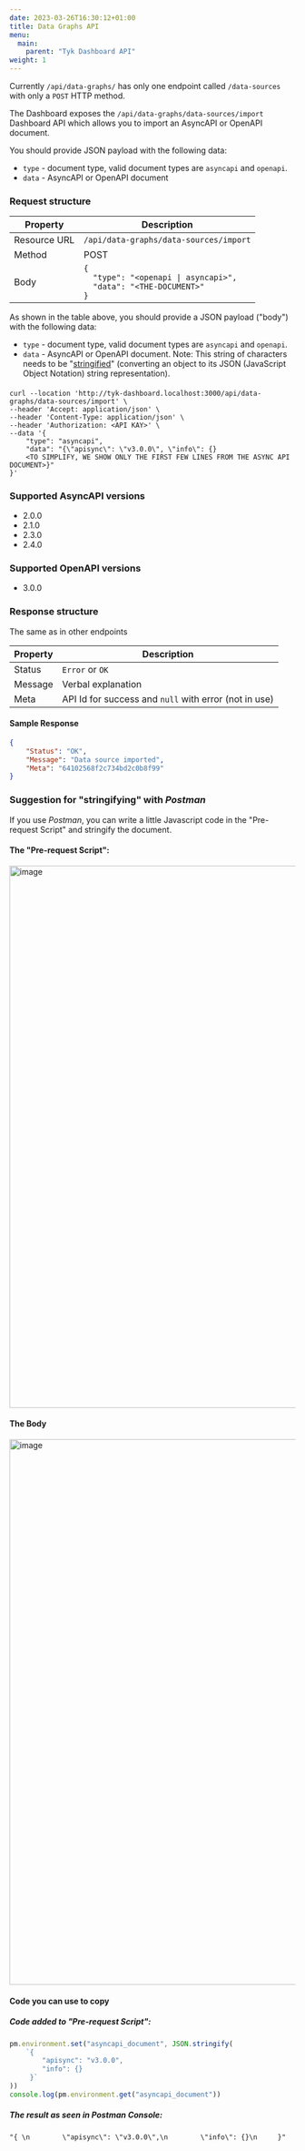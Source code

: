 ```yaml
---
date: 2023-03-26T16:30:12+01:00
title: Data Graphs API
menu:
  main:
    parent: "Tyk Dashboard API"
weight: 1
---
```


Currently `/api/data-graphs/` has only one endpoint called `/data-sources` with only a `POST` HTTP method.

The Dashboard exposes the `/api/data-graphs/data-sources/import` Dashboard API which allows you to import an AsyncAPI or OpenAPI document.

You should provide JSON payload with the following data:

* `type` - document type, valid document types are `asyncapi` and `openapi`.
* `data` - AsyncAPI or OpenAPI document

### Request structure

| **Property** | **Description**                                       |
|--------------|-------------------------------------------------------|
| Resource URL | `/api/data-graphs/data-sources/import`                |
| Method       | POST                                                  |
| Body         | `{`<br/>`  "type": "<openapi \| asyncapi>",`<br/>`  "data": "<THE-DOCUMENT>"`<br/>`}`|

As shown in the table above, you should provide a JSON payload ("body") with the following data:
* `type` - document type, valid document types are `asyncapi` and `openapi`.
* `data` - AsyncAPI or OpenAPI document. Note: This string of characters needs to be "[stringified](https://developer.mozilla.org/en-US/docs/Web/JavaScript/Reference/Global_Objects/JSON/stringify)" (converting an object to its JSON (JavaScript Object Notation) string representation).

#### 
```curl
curl --location 'http://tyk-dashboard.localhost:3000/api/data-graphs/data-sources/import' \
--header 'Accept: application/json' \
--header 'Content-Type: application/json' \
--header 'Authorization: <API KAY>' \
--data '{
    "type": "asyncapi",
    "data": "{\"apisync\": \"v3.0.0\", \"info\": {}
    <TO SIMPLIFY, WE SHOW ONLY THE FIRST FEW LINES FROM THE ASYNC API DOCUMENT>}"
}'
```

### Supported AsyncAPI versions
* 2.0.0
* 2.1.0
* 2.3.0
* 2.4.0

### Supported OpenAPI versions
* 3.0.0

### Response structure
The same as in other endpoints

| **Property** | **Description**                                       |
|--------------|-------------------------------------------------------|
| Status       | `Error` or `OK`                                       |
| Message      | Verbal explanation                                    |
| Meta         | API Id for success and `null` with error (not in use) |

#### Sample Response

```json
{
    "Status": "OK",
    "Message": "Data source imported",
    "Meta": "64102568f2c734bd2c0b8f99"
}
```

### Suggestion for "stringifying" with *Postman*
If you use *Postman*, you can write a little Javascript code in the "Pre-request Script" and stringify the document.

#### The "Pre-request Script":
<img width="953" alt="image" src="https://github.com/TykTechnologies/tyk-docs/assets/3155222/b8f32d89-bcfb-4f6c-9fed-b39d2949eddb">

#### The Body
<img width="959" alt="image" src="https://github.com/TykTechnologies/tyk-docs/assets/3155222/458ee994-cc95-4658-ab3d-0dc27712ba4a">


#### Code you can use to copy
##### Code added to "Pre-request Script":
```javascript
pm.environment.set("asyncapi_document", JSON.stringify(
    `{ 
        "apisync": "v3.0.0",
        "info": {}
     }`
))
console.log(pm.environment.get("asyncapi_document"))
```
##### The result as seen in Postman Console:
```
"{ \n        \"apisync\": \"v3.0.0\",\n        \"info\": {}\n     }"
```
